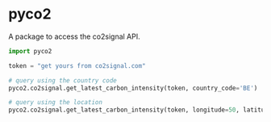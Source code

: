 # pyco2
A package to access the co2signal API.

```python
import pyco2

token = "get yours from co2signal.com"

# query using the country code
pyco2.co2signal.get_latest_carbon_intensity(token, country_code='BE')

# query using the location
pyco2.co2signal.get_latest_carbon_intensity(token, longitude=50, latitude=5)
```


